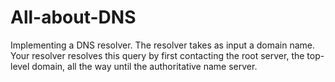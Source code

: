 # All-about-DNS
Implementing a DNS resolver.
The resolver takes as input a domain name. Your resolver resolves this query by first contacting the root server, the top-level domain, all the way until the authoritative name server. 
